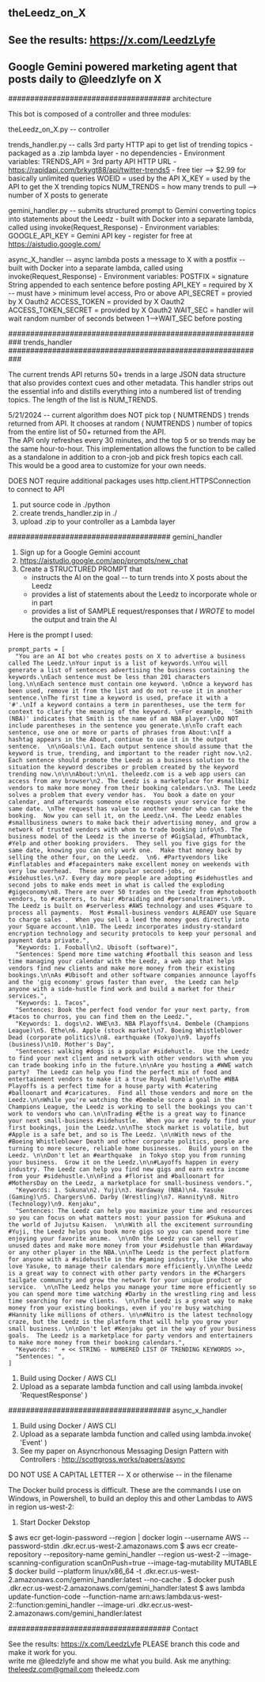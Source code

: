 ## theLeedz_on_X
## See the results: https://x.com/LeedzLyfe
## Google Gemini powered marketing agent that posts daily to @leedzlyfe on X

##################################### architecture
  
This bot is composed of a controller and three modules:

theLeedz_on_X.py -- controller

  trends_handler.py -- calls 3rd party HTTP api to get list of trending topics
                      - packaged as a .zip lambda layer - no dependencies
                      - Environment variables:
                          TRENDS_API = 3rd party API HTTP URL
                                       - https://rapidapi.com/brkygt88/api/twitter-trends5
                                       - free tier --> $2.99 for basically unlimited queries
                          WOEID = used by the API
                          X_KEY = used by the API to get the X trending topics
                          NUM_TRENDS = how many trends to pull --> number of X posts to generate

                      
  gemini_handler.py -- submits structured prompt to Gemini converting topics into statements about the Leedz
                      - built with Docker into a separate lambda, called using invoke(Request_Response)
                      - Environment variables:
                          GOOGLE_API_KEY = Gemini API key
                                          - register for free at https://aistudio.google.com/

                      
  async_X_handler -- async lambda posts a message to X with a postfix
                      -- built with Docker into a separate lambda, called using invoke(Request_Response)
                      - Environment variables:
                          POSTFIX = signature String appended to each sentence before posting
                          API_KEY = required by X -- must have > minimum level access, Pro or above
                          API_SECRET = provied by X Oauth2
                          ACCESS_TOKEN = provided by X Oauth2
                          ACCESS_TOKEN_SECRET = provided by X Oauth2
                          WAIT_SEC = handler will wait random number of seconds between 1-->WAIT_SEC before posting


###########################################################
trends_handler
###########################################################

The current trends API returns 50+ trends in a large JSON data structure that also provides context cues and other metadata.  This handler strips out the essential info and distills everything into a numbered list of trending topics.
The length of the list is NUM_TRENDS.

5/21/2024 -- current algorithm does NOT pick top ( NUMTRENDS ) trends returned from API.  It chooses at random ( NUMTRENDS ) number of topics from the entire list of 50+ returned from the API.  
The API only refreshes every 30 minutes, and the top 5 or so trends may be the same hour-to-hour.  This implementation allows the function to be called as 
a standalone in addition to a cron-job and pick fresh topics each call.  This would be a good area to customize for your own needs.

DOES NOT require additional packages
uses http.client.HTTPSConnection to connect to API

  1. put source code in ./python
  2. create trends_handler.zip in ./ 
  3. upload .zip to your controller as a Lambda layer



##################################### gemini_handler

1. Sign up for a Google Gemini account
2. https://aistudio.google.com/app/prompts/new_chat
3. Create a STRUCTURED PROMPT that
    - instructs the AI on the goal -- to turn trends into X posts about the Leedz
    - provides a list of statements about the Leedz to incorporate whole or in part
    - provides a list of SAMPLE request/responses that *I WROTE* to model the output and train the AI
  
Here is the prompt I used:

    prompt_parts = [
      "You are an AI bot who creates posts on X to advertise a business called The Leedz.\nYour input is a list of keywords.\nYou will generate a list of sentences advertising the business containing the keywords.\nEach sentence must be less than 201 characters long.\n\nEach sentence must contain one keyword. \nOnce a keyword has been used, remove it from the list and do not re-use it in another sentence.\nThe first time a keyword is used, preface it with a '#'.\nIf a keyword contains a term in parentheses, use the term for context to clarify the meaning of the keyword. \nFor example,  'Smith (NBA)' indicates that Smith is the name of an NBA player.\nDO NOT include parentheses in the sentence you generate.\n\nTo craft each sentence, use one or more or parts of phrases from About:\nIf a hashtag appears in the About, continue to use it in the output sentence.  \n\nGoals:\n1. Each output sentence should assume that the keyword is true, trending, and important to the reader right now.\n2. Each sentence should promote the Leedz as a business solution to the situation the keyword describes or problem created by the keyword trending now.\n\n\nAbout:\n\n1. theleedz.com is a web app users can access from any browser\n2. The Leedz is a marketplace for #smallbiz vendors to make more money from their booking calendars.\n3. The Leedz solves a problem that every vendor has.  You book a date on your calendar, and afterwards someone else requests your service for the same date. \nThe request has value to another vendor who can take the booking.  Now you can sell it, on the Leedz.\n4. The Leedz enables #smallbusiness owners to make back their advertising money, and grow a network of trusted vendors with whom to trade booking info\n5. The business model of the Leedz is the inverse of #GigSalad, #Thumbtack, #Yelp and other booking providers.  They sell you five gigs for the same date, knowing you can only work one.  Make that money back by selling the other four, on the Leedz.  \n6. #Partyvendors like #inflatables and #facepainters make excellent money on weekends with very low overhead.  These are popular second-jobs, or #sidehustles.\n7. Every day more people are adopting #sidehustles and second jobs to make ends meet in what is called the exploding #gigeconomy\n8. There are over 50 trades on the Leedz from #photobooth vendors, to #caterers, to hair #braiding and #personaltrainers.\n9. The Leedz is built on #serverless #AWS technology and uses #Square to process all payments.  Most #small-business vendors ALREADY use Square to charge sales .  When you sell a leed the money goes directly into your Square account.\n10. The Leedz incorporates industry-standard encryption technology and security protocols to keep your personal and payment data private.",
      "Keywords: 1. Fooball\n2. Ubisoft (software)",
      "Sentences: Spend more time watching #football this season and less time managing your calendar with the Leedz, a web app that helps vendors find new clients and make more money from their existing bookings.\n\nAs #Ubisoft and other software companies announce layoffs and the 'gig economy' grows faster than ever,  the Leedz can help anyone with a side-hustle find work and build a market for their services.",
      "Keywords: 1. Tacos",
      "Sentences: Book the perfect food vendor for your next party, from #tacos to churros, you can find them on the Leedz.",
      "Keywords: 1. dogs\n2. WWE\n3. NBA Playoffs\n4. Dembele (Champions League)\n5. Ethe\n6. Apple (stock market)\n7. Boeing Whistleblower Dead (corporate politics)\n8. earthquake (Tokyo)\n9. layoffs (business)\n10. Mother's Day",
      "Sentences: walking #dogs is a popular #sidehustle.  Use the Leedz to find your next client and network with other vendors with whom you can trade booking info in the future.\n\nAre you hosting a #WWE watch party?  The Leedz can help you find the perfect mix of food and entertainment vendors to make it a true Royal Rumble!\n\nThe #NBA Playoffs is a perfect time for a house party with #catering #balloonart and #caricatures.  Find all those vendors and more on the Leedz.\n\nWhile you're watching the #Dembele score a goal in the Champions League, the Leedz is working to sell the bookings you can't work to vendors who can.\n\nTrading #Ethe is a great way to finance your next small-business #sidehustle.  When you are ready to find your first bookings, join the Leedz.\n\nThe stock market is volatile, but #Apple is a safe bet, and so is The Leedz. \n\nWith news of the #Boeing Whistleblower Death and other corporate politics, people are turning to more secure, reliable home businesses.  Build yours on the Leedz. \n\nDon't let an #earthquake  in Tokyo stop you from running your business.  Grow it on the Leedz.\n\n#Layoffs happen in every industry. The Leedz can help you find new gigs and earn extra income from your #sidehustle.\n\nFind a #florist and #balloonart for #MothersDay on the Leedz, a marketplace for small-business vendors.",
      "Keywords: 1. Sukuna\n2. Yuji\n3. Hardaway (NBA)\n4. Yasuke (Gaming)\n5. Chargers\n6. Darby (Wrestling)\n7. Hannity\n8. Nitro (Technology)\n9. Kenjaku",
      "Sentences: The Leedz can help you maximize your time and resources so you can focus on what matters most: your passion for #Sukuna and the world of Jujutsu Kaisen.  \n\nWith all the excitement surrounding #Yuji, the Leedz helps you book more gigs so you can spend more time enjoying your favorite anime.  \n\nOn the Leedz you can sell your unused dates and make more money from your #sidehustle than #Hardaway or any other player in the NBA.\n\nThe Leedz is the perfect platform for anyone with a #sidehustle in the #gaming industry, like those who love Yasuke, to manage their calendars more efficiently.\n\nThe Leedz is a great way to connect with other party vendors in the #Chargers tailgate community and grow the network for your unique product or service.  \n\nThe Leedz helps you manage your time more efficiently so you can spend more time watching #Darby in the wrestling ring and less time searching for new clients.  \n\nThe Leedz is a great way to make money from your existing bookings, even if you're busy watching #Hannity like millions of others. \n\n#Nitro is the latest technology craze, but the Leedz is the platform that will help you grow your small business. \n\nDon't let #Kenjaku get in the way of your business goals.  The Leedz is a marketplace for party vendors and entertainers to make more money from their booking calendars.",
      "Keywords: " + << STRING - NUMBERED LIST OF TRENDING KEYWORDS >>,
      "Sentences: ",
    ]

    
  1. Build using Docker / AWS CLI
  2. Upload as a separate lambda function and call using lambda.invoke( 'RequestResponse' )



##################################### async_x_handler

  1. Build using Docker / AWS CLI
  2. Upload as a separate lambda function and called using lambda.invoke( 'Event' )
  3. See my paper on Asyncrhonous Messaging Design Pattern with Controllers : http://scottgross.works/papers/async

  DO NOT USE A CAPITAL LETTER -- X or otherwise -- in the filename
  
  The Docker build process is difficult.  These are the commands I use on Windows, in Powershell, to build an deploy this and other Lambdas to AWS in region us-west-2:
  1. Start Docker Dekstop
  
  $ aws ecr get-login-password --region <YOUR AWS REGION> | docker login --username AWS --password-stdin <YOUR PID>.dkr.ecr.us-west-2.amazonaws.com
  $ aws ecr create-repository --repository-name gemini_handler --region us-west-2 --image-scanning-configuration scanOnPush=true --image-tag-mutability MUTABLE
  $ docker build  --platform linux/x86_64 -t <YOUR PID>.dkr.ecr.us-west-2.amazonaws.com/gemini_handler:latest --no-cache .
  $ docker push <YOUR PID>.dkr.ecr.us-west-2.amazonaws.com/gemini_handler:latest
  $ aws lambda update-function-code --function-name  arn:aws:lambda:us-west-2:<YOUR PID>:function:gemini_handler --image-uri <YOUR PID>.dkr.ecr.us-west-2.amazonaws.com/gemini_handler:latest




##################################### Contact

See the results: https://x.com/LeedzLyfe
PLEASE branch this code and make it work for you.  
write me @leedzlyfe and show me what you build.
Ask me anything:  theleedz.com@gmail.com
theleedz.com


  

